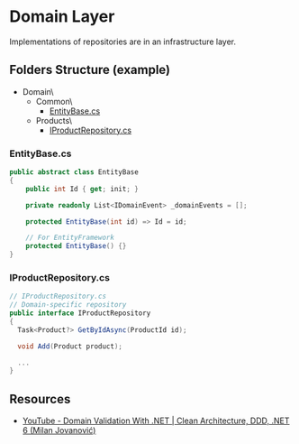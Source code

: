 # Domain Layer
Implementations of repositories are in an infrastructure layer.
## Folders Structure (example)
* Domain\
  * Common\
    * [EntityBase.cs](#entitybasecs)
  * Products\
    * [IProductRepository.cs](#iproductrepositorycs)

### EntityBase.cs
```csharp
public abstract class EntityBase
{
    public int Id { get; init; }

    private readonly List<IDomainEvent> _domainEvents = [];

    protected EntityBase(int id) => Id = id;

    // For EntityFramework
    protected EntityBase() {}
}
```

### IProductRepository.cs
```csharp
// IProductRepository.cs
// Domain-specific repository
public interface IProductRepository
{
  Task<Product?> GetByIdAsync(ProductId id);

  void Add(Product product);

  ...
}
```

## Resources
* [YouTube - Domain Validation With .NET | Clean Architecture, DDD, .NET 6 (Milan Jovanović)](https://www.youtube.com/watch?v=KgfzM0QWHrQ)
